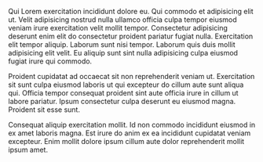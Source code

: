Qui Lorem exercitation incididunt dolore eu. Qui commodo et adipisicing elit ut. Velit adipisicing nostrud nulla ullamco officia culpa tempor eiusmod veniam irure exercitation velit mollit tempor. Consectetur adipisicing deserunt enim elit do consectetur proident pariatur fugiat nulla. Exercitation elit tempor aliquip. Laborum sunt nisi tempor. Laborum quis duis mollit adipisicing elit velit. Eu aliquip sunt sint nulla adipisicing culpa eiusmod fugiat irure qui commodo.

Proident cupidatat ad occaecat sit non reprehenderit veniam ut. Exercitation sit sunt culpa eiusmod laboris ut qui excepteur do cillum aute sunt aliqua qui. Officia tempor consequat proident sint aute officia irure in cillum ut labore pariatur. Ipsum consectetur culpa deserunt eu eiusmod magna. Proident sit esse sunt.

Consequat aliquip exercitation mollit. Id non commodo incididunt eiusmod in ex amet laboris magna. Est irure do anim ex ea incididunt cupidatat veniam excepteur. Enim mollit dolore ipsum cillum aute dolor reprehenderit mollit ipsum amet.

